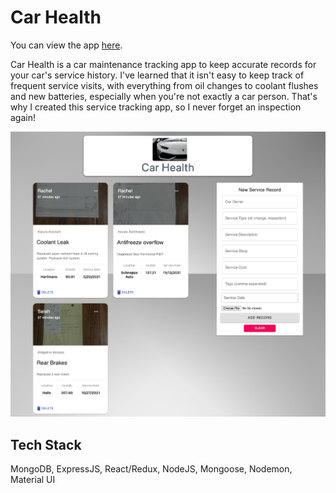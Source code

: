 # Car Health 

You can view the app [here](https://car-health.netlify.app/).

Car Health is a car maintenance tracking app to keep accurate records for your car's service history. I've learned that it isn't easy to keep track of frequent service visits, with everything from oil changes to coolant flushes and new batteries, especially when you're not exactly a car person. That's why I created this service tracking app, so I never forget an inspection again!


![](images/car-health.png)


## Tech Stack

MongoDB, ExpressJS, React/Redux, NodeJS, Mongoose, Nodemon, Material UI
